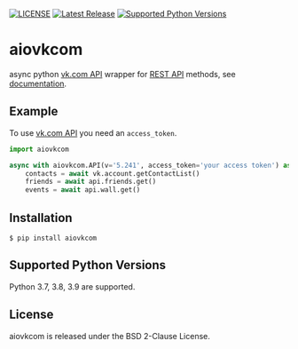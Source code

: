 [![LICENSE](https://img.shields.io/badge/license-BSD-blue.svg)](https://github.com/konstantintogoi/aiovkcom/blob/master/LICENSE)
[![Latest Release](https://img.shields.io/pypi/v/aiovkcom.svg)](https://pypi.python.org/pypi/aiovkcom)
[![Supported Python Versions](https://img.shields.io/pypi/pyversions/aiovkcom.svg)](https://pypi.python.org/pypi/aiovkcom)

# aiovkcom

async python [vk.com API](https://dev.vk.com/en/api/api-requests) wrapper
for [REST API](https://dev.vk.com/en/method) methods, see
[documentation](https://konstantintogoi.github.io/aiovkcom).

## Example

To use [vk.com API](https://dev.vk.com/en/api/api-requests) you need an `access_token`.

```python
import aiovkcom

async with aiovkcom.API(v='5.241', access_token='your access token') as vk:
    contacts = await vk.account.getContactList()
    friends = await api.friends.get()
    events = await api.wall.get()
```

## Installation

```shell
$ pip install aiovkcom
```

## Supported Python Versions

Python 3.7, 3.8, 3.9 are supported.

## License

aiovkcom is released under the BSD 2-Clause License.
